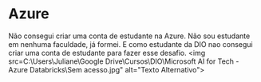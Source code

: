 # Azure

Não consegui criar uma conta de estudante na Azure.
Não sou estudante em nenhuma faculdade, já formei. E como estudante da DIO nao consegui criar uma conta de estudante para fazer esse desafio.
<img src=C:\Users\Juliane\Google Drive\Cursos\DIO\Microsoft AI for Tech - Azure Databricks\Sem acesso.jpg" alt="Texto Alternativo">
